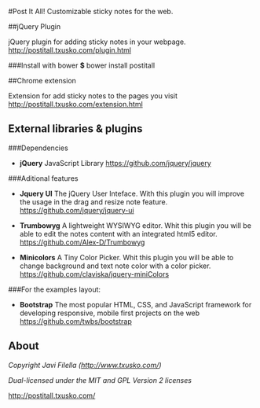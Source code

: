 #Post It All!
Customizable sticky notes for the web. 

##jQuery Plugin

jQuery plugin for adding sticky notes in your webpage.
http://postitall.txusko.com/plugin.html

###Install with bower
**$** bower install postitall

##Chrome extension

Extension for add sticky notes to the pages you visit
http://postitall.txusko.com/extension.html

## External libraries & plugins

###Dependencies
* **jQuery** JavaScript Library
https://github.com/jquery/jquery

###Aditional features
* **Jquery UI** The jQuery User Inteface. With this plugin you will improve the usage in the drag and resize note feature.
https://github.com/jquery/jquery-ui

* **Trumbowyg** A lightweight WYSIWYG editor. Whit this plugin you will be able to edit the notes content with an integrated html5 editor.
https://github.com/Alex-D/Trumbowyg

* **Minicolors** A Tiny Color Picker. Whit this plugin you will be able to change background and text note color with a color picker.
https://github.com/claviska/jquery-miniColors

###For the examples layout:
* **Bootstrap** The most popular HTML, CSS, and JavaScript framework for developing responsive, mobile first projects on the web
https://github.com/twbs/bootstrap

## About

_Copyright Javi Filella (http://www.txusko.com/)_

_Dual-licensed under the MIT and GPL Version 2 licenses_

http://postitall.txusko.com/
